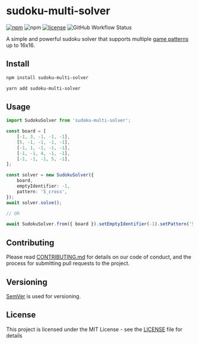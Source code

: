 # sudoku-multi-solver

[![npm](https://img.shields.io/npm/v/sudoku-multi-solver.svg)](https://www.npmjs.com/package/sudoku-multi-solver) ![npm](https://img.shields.io/npm/dm/sudoku-multi-solver) [![license](https://img.shields.io/github/license/worgho2/sudoku-multi-solver.svg)]() ![GitHub Workflow Status](https://img.shields.io/github/actions/workflow/status/worgho2/sudoku-multi-solver/build-and-test.yml)

A simple and powerful sudoku solver that supports multiple [game patterns](./docs/supported-patterns.md) up to 16x16.

## Install

```sh
npm install sudoku-multi-solver

yarn add sudoku-multi-solver
```

## Usage

```typescript
import SudokuSolver from 'sudoku-multi-solver';

const board = [
    [-1, 3, -1, -1, -1],
    [5, -1, -1, -1, -1],
    [-1, 1, -1, -1, -1],
    [-1, -1, 4, -1, -1],
    [-1, -1, -1, 5, -1],
];

const solver = new SudokuSolver({
    board,
    emptyIdentifier: -1,
    pattern: '5_cross',
});
await solver.solve();

// OR

await SudokuSolver.from({ board }).setEmptyIdentifier(-1).setPattern('5_cross').solve();
```

## Contributing

Please read [CONTRIBUTING.md](./.github/CONTRIBUTING.md) for details on our code of conduct, and the process for submitting pull requests to the project.

## Versioning

[SemVer](http://semver.org/) is used for versioning.

## License

This project is licensed under the MIT License - see the [LICENSE](LICENSE) file for details
